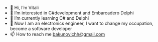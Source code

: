- 👋 Hi, I’m Vitali
- 👀 I’m interested in С#development and Embarcadero Delphi
- 🌱 I’m currently learning С# and Delphi
- 💞️ Now I am an electronics engineer, I want to change my occupation, become a software developer
- 📫 How to reach me bakunovichh@gmail.com

<!---
bakun4ik/bakun4ik is a ✨ special ✨ repository because its `README.md` (this file) appears on your GitHub profile.
You can click the Preview link to take a look at your changes.
--->
